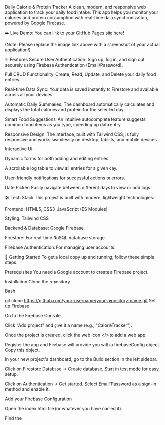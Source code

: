 Daily Calorie & Protein Tracker
A clean, modern, and responsive web application to track your daily food intake. This app helps you monitor your calories and protein consumption with real-time data synchronization, powered by Google Firebase.



➡️ Live Demo: You can link to your GitHub Pages site here!

(Note: Please replace the image link above with a screenshot of your actual application!)

✨ Features
Secure User Authentication: Sign up, log in, and sign out securely using Firebase Authentication (Email/Password).

Full CRUD Functionality: Create, Read, Update, and Delete your daily food entries.

Real-time Data Sync: Your data is saved instantly to Firestore and available across all your devices.

Automatic Daily Summaries: The dashboard automatically calculates and displays the total calories and protein for the selected day.

Smart Food Suggestions: An intuitive autocomplete feature suggests common food items as you type, speeding up data entry.

Responsive Design: The interface, built with Tailwind CSS, is fully responsive and works seamlessly on desktop, tablets, and mobile devices.

Interactive UI:

Dynamic forms for both adding and editing entries.

A scrollable log table to view all entries for a given day.

User-friendly notifications for successful actions or errors.

Date Picker: Easily navigate between different days to view or add logs.

🛠️ Tech Stack
This project is built with modern, lightweight technologies:

Frontend: HTML5, CSS3, JavaScript (ES Modules)

Styling: Tailwind CSS

Backend & Database: Google Firebase

Firestore: For real-time NoSQL database storage.

Firebase Authentication: For managing user accounts.

🚀 Getting Started
To get a local copy up and running, follow these simple steps.

Prerequisites
You need a Google account to create a Firebase project.

Installation
Clone the repository

Bash

git clone https://github.com/your-username/your-repository-name.git
Set up Firebase

Go to the Firebase Console.

Click "Add project" and give it a name (e.g., "CalorieTracker").

Once the project is created, click the web icon </> to add a web app.

Register the app and Firebase will provide you with a firebaseConfig object. Copy this object.

In your new project's dashboard, go to the Build section in the left sidebar.

Click on Firestore Database -> Create database. Start in test mode for easy setup.

Click on Authentication -> Get started. Select Email/Password as a sign-in method and enable it.

Add your Firebase Configuration

Open the index.html file (or whatever you have named it).

Find the <script type="module"> tag at the bottom.

Locate the firebaseConfig object and replace the placeholder values with the keys you copied from your Firebase project.

JavaScript

// --- Initialization ---
document.addEventListener('DOMContentLoaded', async () => {
    const firebaseConfig = {
        apiKey: "YOUR_API_KEY",
        authDomain: "YOUR_PROJECT_ID.firebaseapp.com",
        projectId: "YOUR_PROJECT_ID",
        storageBucket: "YOUR_PROJECT_ID.appspot.com",
        messagingSenderId: "YOUR_SENDER_ID",
        appId: "YOUR_APP_ID",
        measurementId: "YOUR_MEASUREMENT_ID" // Optional
    };

    const app = initializeApp(firebaseConfig);
    // ... rest of the code
});
Run the Application

Since this is a single HTML file with no build step, you can simply open it in your web browser.

For the best experience (especially with ES Modules), it's recommended to use a local server. If you use Visual Studio Code, you can install the Live Server extension, right-click the index.html file, and select "Open with Live Server".

🔥 Firebase Data Structure
The data for each user is stored in Firestore using the following structure. Each day's log is a separate document, which makes querying efficient.

/artifacts/{appId}/users/{userId}/logs/{YYYY-MM-DD}
artifacts: A top-level collection to organize app data.

users: A sub-collection containing a document for each user, identified by their userId from Firebase Auth.

logs: A sub-collection where each document is named after a date (e.g., 2025-07-29) and contains an array of that day's food entries.

📜 License
This project is licensed under the MIT License. See the LICENSE file for details.
